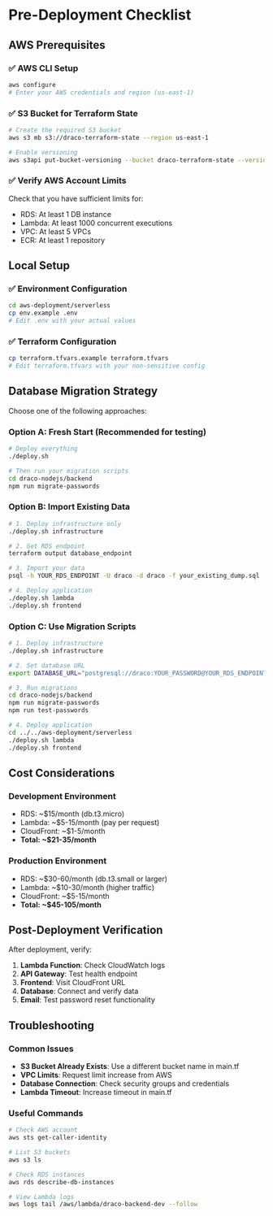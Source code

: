# Pre-Deployment Checklist

## AWS Prerequisites

### ✅ AWS CLI Setup
```bash
aws configure
# Enter your AWS credentials and region (us-east-1)
```

### ✅ S3 Bucket for Terraform State
```bash
# Create the required S3 bucket
aws s3 mb s3://draco-terraform-state --region us-east-1

# Enable versioning
aws s3api put-bucket-versioning --bucket draco-terraform-state --versioning-configuration Status=Enabled
```

### ✅ Verify AWS Account Limits
Check that you have sufficient limits for:
- RDS: At least 1 DB instance
- Lambda: At least 1000 concurrent executions  
- VPC: At least 5 VPCs
- ECR: At least 1 repository

## Local Setup

### ✅ Environment Configuration
```bash
cd aws-deployment/serverless
cp env.example .env
# Edit .env with your actual values
```

### ✅ Terraform Configuration
```bash
cp terraform.tfvars.example terraform.tfvars
# Edit terraform.tfvars with your non-sensitive config
```

## Database Migration Strategy

Choose one of the following approaches:

### Option A: Fresh Start (Recommended for testing)
```bash
# Deploy everything
./deploy.sh

# Then run your migration scripts
cd draco-nodejs/backend
npm run migrate-passwords
```

### Option B: Import Existing Data
```bash
# 1. Deploy infrastructure only
./deploy.sh infrastructure

# 2. Get RDS endpoint
terraform output database_endpoint

# 3. Import your data
psql -h YOUR_RDS_ENDPOINT -U draco -d draco -f your_existing_dump.sql

# 4. Deploy application
./deploy.sh lambda
./deploy.sh frontend
```

### Option C: Use Migration Scripts
```bash
# 1. Deploy infrastructure
./deploy.sh infrastructure

# 2. Set database URL
export DATABASE_URL="postgresql://draco:YOUR_PASSWORD@YOUR_RDS_ENDPOINT/draco"

# 3. Run migrations
cd draco-nodejs/backend
npm run migrate-passwords
npm run test-passwords

# 4. Deploy application
cd ../../aws-deployment/serverless
./deploy.sh lambda
./deploy.sh frontend
```

## Cost Considerations

### Development Environment
- RDS: ~$15/month (db.t3.micro)
- Lambda: ~$5-15/month (pay per request)
- CloudFront: ~$1-5/month
- **Total: ~$21-35/month**

### Production Environment
- RDS: ~$30-60/month (db.t3.small or larger)
- Lambda: ~$10-30/month (higher traffic)
- CloudFront: ~$5-15/month
- **Total: ~$45-105/month**

## Post-Deployment Verification

After deployment, verify:

1. **Lambda Function**: Check CloudWatch logs
2. **API Gateway**: Test health endpoint
3. **Frontend**: Visit CloudFront URL
4. **Database**: Connect and verify data
5. **Email**: Test password reset functionality

## Troubleshooting

### Common Issues
- **S3 Bucket Already Exists**: Use a different bucket name in main.tf
- **VPC Limits**: Request limit increase from AWS
- **Database Connection**: Check security groups and credentials
- **Lambda Timeout**: Increase timeout in main.tf

### Useful Commands
```bash
# Check AWS account
aws sts get-caller-identity

# List S3 buckets
aws s3 ls

# Check RDS instances
aws rds describe-db-instances

# View Lambda logs
aws logs tail /aws/lambda/draco-backend-dev --follow
``` 